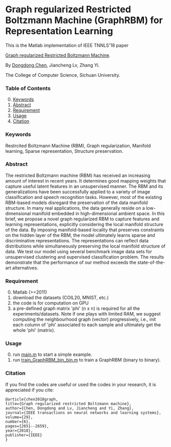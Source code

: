 # Graph regularized Restricted Boltzmann Machine (GraphRBM) for Representation Learning
This is the Matlab implementation of IEEE TNNLS'18 paper

[Graph regularized Restricted Boltzmann Machine](https://ieeexplore.ieee.org/abstract/document/7927417).

By [Dongdong Chen](https://scholar.google.co.uk/citations?user=eIrcIl8AAAAJ&hl=en), Jiancheng Lv, Zhang Yi.

The College of Computer Science, Sichuan University.

### Table of Contents
0. [Keywords](#Keywords)
0. [Abstract](#Abstract)
0. [Requirement](#Requirement)
0. [Usage](#Usage)
0. [Citation](#citation)

### Keywords

Restrcited Boltzmann Machine (RBM), Graph regularization, Manifold learning, Sparse representation, Structure preservation.

### Abstract

The restricted Boltzmann machine (RBM) has received an increasing amount of interest in recent years. It determines good mapping weights that capture useful latent features in an unsupervised manner. The RBM and its generalizations have been successfully applied to a variety of image classification and speech recognition tasks. However, most of the existing RBM-based models disregard the preservation of the data manifold structure. In many real applications, the data generally reside on a low-dimensional manifold embedded in high-dimensional ambient space. In this brief, we propose a novel graph regularized RBM to capture features and learning representations, explicitly considering the local manifold structure of the data. By imposing manifold-based locality that preserves constraints on the hidden layer of the RBM, the model ultimately learns sparse and discriminative representations. The representations can reflect data distributions while simultaneously preserving the local manifold structure of data. We test our model using several benchmark image data sets for unsupervised clustering and supervised classification problem. The results demonstrate that the performance of our method exceeds the state-of-the-art alternatives.

### Requirement
0. Matlab (>=2011)
0. download the datasets (COIL20, MNIST, etc.)
0. the code is for computation on GPU
0. a pre-defined graph matrix 'phi' (n x n) is required for all the experiments/datasets. Note if one plays with limited RAM, we suggest computing the neighbourhood graph (vector) progressively, i.e., init each column of 'phi' associated to each sample and ultimately get the whole 'phi' (matrix).

### Usage
0. run [main.m](https://github.com/edongdongchen/GraphRBM/blob/master/main.m) to start a simple example.
0. run [train_GraphRBM_bin_bin.m](https://github.com/edongdongchen/GraphRBM/blob/master/train_GraphRBM_bin_bin.m) to train a GraphRBM (binary to binary).


### Citation

If you find the codes are useful or used the codes in your research, it is appreciated if you cite:

    @article{chen2018graph,
    title={Graph regularized restricted Boltzmann machine},
    author={Chen, Dongdong and Lv, Jiancheng and Yi, Zhang},
    journal={IEEE transactions on neural networks and learning systems},
    volume={29},
    number={6},
    pages={2651--2659},
    year={2018},
    publisher={IEEE}
    }
